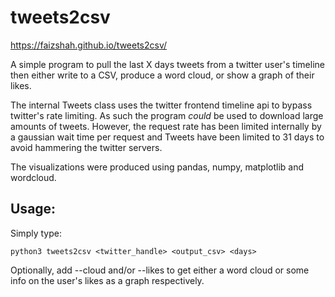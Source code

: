 tweets2csv
==========

https://faizshah.github.io/tweets2csv/

A simple program to pull the last X days tweets from a twitter user's
timeline then either write to a CSV, produce a word cloud, or show a graph of
their likes.

The internal Tweets class uses the twitter frontend timeline api to bypass twitter's rate limiting. As such the program *could* be used to download large amounts of tweets. However, the request rate has been limited internally by a gaussian wait time per request and Tweets have been limited to 31 days to avoid hammering the twitter servers.

The visualizations were produced using pandas, numpy, matplotlib and wordcloud.

Usage:
-----

Simply type:
    
    python3 tweets2csv <twitter_handle> <output_csv> <days>

Optionally, add --cloud and/or --likes to get either a word cloud or some 
info on the user's likes as a graph respectively.
